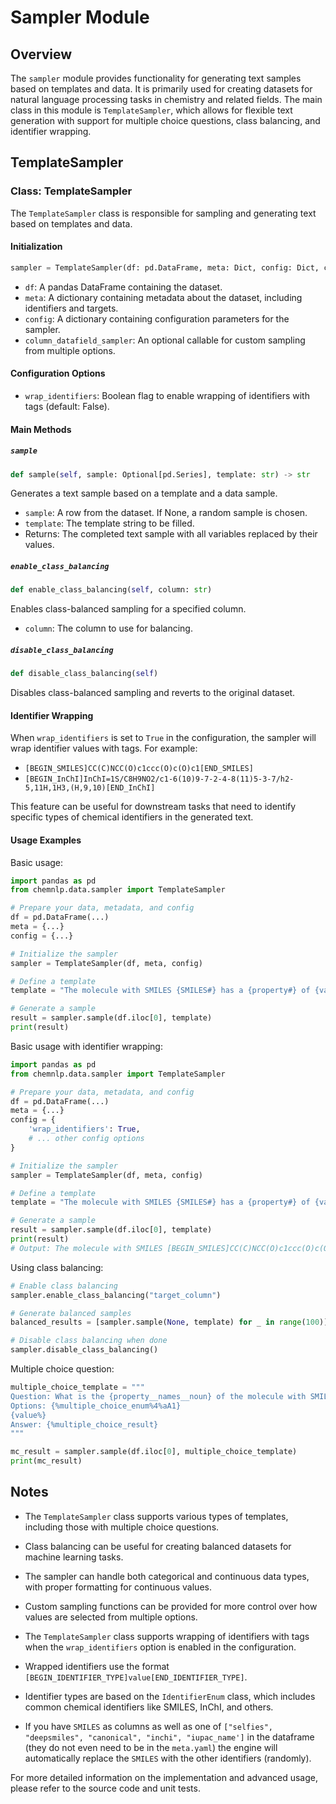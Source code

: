 # Sampler Module

## Overview

The `sampler` module provides functionality for generating text samples based on templates and data. It is primarily used for creating datasets for natural language processing tasks in chemistry and related fields. The main class in this module is `TemplateSampler`, which allows for flexible text generation with support for multiple choice questions, class balancing, and identifier wrapping.

## TemplateSampler

### Class: TemplateSampler

The `TemplateSampler` class is responsible for sampling and generating text based on templates and data.

#### Initialization

```python
sampler = TemplateSampler(df: pd.DataFrame, meta: Dict, config: Dict, column_datafield_sampler: Optional[Callable] = None)
```

- `df`: A pandas DataFrame containing the dataset.
- `meta`: A dictionary containing metadata about the dataset, including identifiers and targets.
- `config`: A dictionary containing configuration parameters for the sampler.
- `column_datafield_sampler`: An optional callable for custom sampling from multiple options.

#### Configuration Options

- `wrap_identifiers`: Boolean flag to enable wrapping of identifiers with tags (default: False).

#### Main Methods

##### `sample`

```python
def sample(self, sample: Optional[pd.Series], template: str) -> str
```

Generates a text sample based on a template and a data sample.

- `sample`: A row from the dataset. If None, a random sample is chosen.
- `template`: The template string to be filled.
- Returns: The completed text sample with all variables replaced by their values.

##### `enable_class_balancing`

```python
def enable_class_balancing(self, column: str)
```

Enables class-balanced sampling for a specified column.

- `column`: The column to use for balancing.

##### `disable_class_balancing`

```python
def disable_class_balancing(self)
```

Disables class-balanced sampling and reverts to the original dataset.

#### Identifier Wrapping

When `wrap_identifiers` is set to `True` in the configuration, the sampler will wrap identifier values with tags. For example:

- `[BEGIN_SMILES]CC(C)NCC(O)c1ccc(O)c(O)c1[END_SMILES]`
- `[BEGIN_InChI]InChI=1S/C8H9NO2/c1-6(10)9-7-2-4-8(11)5-3-7/h2-5,11H,1H3,(H,9,10)[END_InChI]`

This feature can be useful for downstream tasks that need to identify specific types of chemical identifiers in the generated text.

#### Usage Examples

Basic usage:

```python
import pandas as pd
from chemnlp.data.sampler import TemplateSampler

# Prepare your data, metadata, and config
df = pd.DataFrame(...)
meta = {...}
config = {...}

# Initialize the sampler
sampler = TemplateSampler(df, meta, config)

# Define a template
template = "The molecule with SMILES {SMILES#} has a {property#} of {value#}."

# Generate a sample
result = sampler.sample(df.iloc[0], template)
print(result)
```

Basic usage with identifier wrapping:

```python
import pandas as pd
from chemnlp.data.sampler import TemplateSampler

# Prepare your data, metadata, and config
df = pd.DataFrame(...)
meta = {...}
config = {
    'wrap_identifiers': True,
    # ... other config options
}

# Initialize the sampler
sampler = TemplateSampler(df, meta, config)

# Define a template
template = "The molecule with SMILES {SMILES#} has a {property#} of {value#}."

# Generate a sample
result = sampler.sample(df.iloc[0], template)
print(result)
# Output: The molecule with SMILES [BEGIN_SMILES]CC(C)NCC(O)c1ccc(O)c(O)c1[END_SMILES] has a LogP of 1.23.
```

Using class balancing:

```python
# Enable class balancing
sampler.enable_class_balancing("target_column")

# Generate balanced samples
balanced_results = [sampler.sample(None, template) for _ in range(100)]

# Disable class balancing when done
sampler.disable_class_balancing()
```

Multiple choice question:

```python
multiple_choice_template = """
Question: What is the {property__names__noun} of the molecule with SMILES {SMILES#}?
Options: {%multiple_choice_enum%4%aA1}
{value%}
Answer: {%multiple_choice_result}
"""

mc_result = sampler.sample(df.iloc[0], multiple_choice_template)
print(mc_result)
```

## Notes

- The `TemplateSampler` class supports various types of templates, including those with multiple choice questions.
- Class balancing can be useful for creating balanced datasets for machine learning tasks.
- The sampler can handle both categorical and continuous data types, with proper formatting for continuous values.
- Custom sampling functions can be provided for more control over how values are selected from multiple options.

- The `TemplateSampler` class supports wrapping of identifiers with tags when the `wrap_identifiers` option is enabled in the configuration.
- Wrapped identifiers use the format `[BEGIN_IDENTIFIER_TYPE]value[END_IDENTIFIER_TYPE]`.
- Identifier types are based on the `IdentifierEnum` class, which includes common chemical identifiers like SMILES, InChI, and others.
- If you have `SMILES` as columns as well as one of `["selfies", "deepsmiles", "canonical", "inchi", "iupac_name']` in the dataframe (they do not even need to be in the `meta.yaml`) the engine will automatically replace the `SMILES` with the other identifiers (randomly).

For more detailed information on the implementation and advanced usage, please refer to the source code and unit tests.
